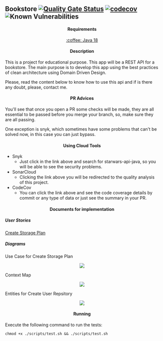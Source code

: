 ## Bookstore [![Quality Gate Status](https://sonarcloud.io/api/project_badges/measure?project=lucasraziel_bookstore&metric=alert_status)](https://sonarcloud.io/summary/new_code?id=lucasraziel_bookstore) [![codecov](https://codecov.io/gh/lucasraziel/bookstore/branch/main/graph/badge.svg?token=YIM0CZ5YOD)](https://codecov.io/gh/lucasraziel/bookstore) ![Known Vulnerabilities](https://snyk.io/test/github/lucasraziel/bookstore/badge.svg)

#### <p align="center"> Requirements </p>

<div align="center"> 
    <a href="https://www.oracle.com/java/technologies/javase/jdk17-archive-downloads.html" target"_blank">:coffee: Java 18 </a>
</div>

#### <p align="center"> Description </p>

This is a project for educational purpose. This app will be a REST API for a bookstore. The main purpose is to develop this app using the best practices of clean architecture using Domain Driven Design.

Please, read the content below to know how to use this api and if is there any doubt, please, contact me.

#### <p align="center"> PR Advices </p>

You'll see that once you open a PR some checks will be made, they are all essential to be passed before you merge your branch, so, make sure they are all passing.

One exception is snyk, which sometimes have some problems that can't be solved now, in this case you can just bypass.

#### <p align="center"> Using Cloud Tools </p>

-   Snyk
    -   Just click in the link above and search for starwars-api-java, so you will be able to see the security problems.
-   SonarCloud
    -   Clicking the link above you will be redirected to the quality analysis of this project.
-   CodeCov
    -   You can click the link above and see the code coverage details by commit or any type of data or just see the summary
        in your PR.

#### <p align="center"> Documents for implementation </p>

##### User Stories

[Create Storage Plan](https://github.com/lucasraziel/bookstore/blob/063bf09b6762473cf453d6c7cfb287471e2c7a73/userstories/createStoragePlan.md)

##### Diagrams

Use Case for Create Storage Plan

<p align="center">
    <img src="https://user-images.githubusercontent.com/26093830/172564307-ddc56fcf-3c3b-4127-bc5c-6b626bcdb2fa.jpeg">
</p>

Context Map

<p align="center">
    <img src="https://user-images.githubusercontent.com/26093830/172564202-7cde416e-b932-4fb3-a4f2-178e805d222a.png">
</p>

Entities for Create User Repsitory

<p align="center">
    <img src="https://user-images.githubusercontent.com/26093830/172564376-41198f82-1172-462f-8685-f46e5a4c9bb9.png">
</p>

#### <p align="center"> Running </p>

Execute the following command to run the tests:

```
chmod +x ./scripts/test.sh && ./scripts/test.sh
```
